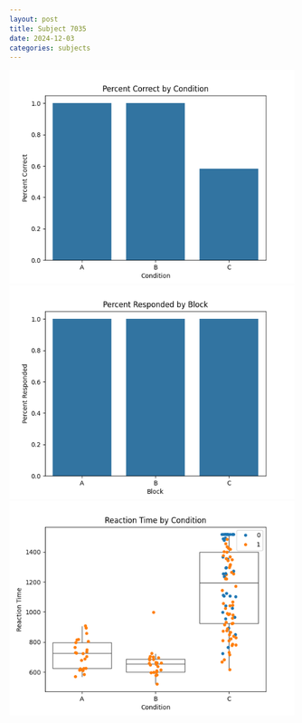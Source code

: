 ```yaml
---
layout: post
title: Subject 7035
date: 2024-12-03
categories: subjects
---
```


![](data/7035/run-1/7035_ATS_percent_correct.png)
![](data/7035/run-1/7035_ATS_percent_responded.png)
![](data/7035/run-1/7035_ATS_rt.png)
